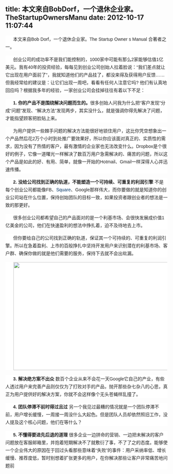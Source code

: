 title: 本文来自BobDorf，一个退休企业家。TheStartupOwnersManu
date: 2012-10-17 11:07:44
---

<p style="margin:0px auto 15px;padding:0px;font-size:14px;white-space:normal;border-width:0px;text-indent:24px;color:#222222;font-family:Verdana, sans-serif, Arial, 宋体;line-height:24px;background-color:#FFFFFF;">
	本文来自Bob Dorf，一个退休企业家。The Startup Owner s Manual 合著者之一。
</p>
<p style="margin:0px auto 15px;padding:0px;font-size:14px;white-space:normal;border-width:0px;text-indent:24px;color:#222222;font-family:Verdana, sans-serif, Arial, 宋体;line-height:24px;background-color:#FFFFFF;">
	创业公司的成功率不是我们能控制的，1000家中可能有那么2家能够估值1亿美元。我有40年的投资经验，每每见到创业公司创始人拉着脸说：“我们差点就让它出现在用户面前了”，我就知道他们的产品挂了，都没来得及获得用户反馈……但我经常给的建议是：让它们出现一周吧，看看有任何人注意它吗?&nbsp;他们有认真地回应吗？根据我多年的经验，一家创业公司会挂掉往往有着以下不足：
</p>
<p style="margin:0px auto 15px;padding:0px;font-size:14px;white-space:normal;border-width:0px;text-indent:24px;color:#222222;font-family:Verdana, sans-serif, Arial, 宋体;line-height:24px;background-color:#FFFFFF;">
	<strong style="word-wrap:break-word;">1.&nbsp;</strong><strong style="word-wrap:break-word;">你的产品不是围绕解决问题而生的。</strong>很多创始人问我为什么把“客户发现”分成“问题”发现、“解决方法”发现两步，其实没什么，就是强调你得先解决了问题，才能指望顾客把脸贴上来。
</p>
<p style="margin:0px auto 15px;padding:0px;font-size:14px;white-space:normal;border-width:0px;text-indent:24px;color:#222222;font-family:Verdana, sans-serif, Arial, 宋体;line-height:24px;background-color:#FFFFFF;">
	为用户提供一些棘手问题的解决方法能很好地锁住用户，这比你凭空想象出一个产品然后花2万个小时到处推广要效果好，所以你应该面对真正的、实质性的需求，因为没有了热情的客户，最有激情的企业家也无法改变什么。Dropbox是个很好的例子，它像一道曙光一样解决了数百万用户急需解决的、痛苦的问题，所以这个产品是如此的好、有用、简单，就像一开始的Hotmail、Gmail一样深得人心并迅速传播。
</p>
<p style="margin:0px auto 15px;padding:0px;font-size:14px;white-space:normal;border-width:0px;text-indent:24px;color:#222222;font-family:Verdana, sans-serif, Arial, 宋体;line-height:24px;background-color:#FFFFFF;">
	<strong style="word-wrap:break-word;">2.&nbsp;</strong><strong style="word-wrap:break-word;">没给公司找到正确的轨道，不能塑造一个可持续、可重复的利润引擎</strong>&nbsp;不是每个创业公司都能像FB、<a href="http://www.leiphone.com/square-4th-round.html" target="_blank" style="word-wrap:break-word;color:#003366;text-decoration:none;outline-style:none;">Square</a>、Google那样伟大，而你要做的就是知道你的创业公司站在什么位置，保持创始团队的目标一致，如果投资者跟创业者的想法是一致的那更好。
</p>
<p style="margin:0px auto 15px;padding:0px;font-size:14px;white-space:normal;border-width:0px;text-indent:24px;color:#222222;font-family:Verdana, sans-serif, Arial, 宋体;line-height:24px;background-color:#FFFFFF;">
	很多创业公司都希望自己的产品面对的是一个利基市场、会很快发展成价值1亿美金的公司，他们在快速盈利的想法中挣扎着，迫不及待地去上市。
</p>
<p style="margin:0px auto 15px;padding:0px;font-size:14px;white-space:normal;border-width:0px;text-indent:24px;color:#222222;font-family:Verdana, sans-serif, Arial, 宋体;line-height:24px;background-color:#FFFFFF;">
	但你要给自己的公司找到正确的轨道，保证其一个可持续的、可重复的利润引擎。所以在急着盈利、上市的百般挣扎中坚持开发用户来识别潜在的利基市场、客户群、确保你做的就是他们需要的服务，保持下去就不会出纰漏。
</p>
<p style="margin:0px auto 15px;padding:0px;font-size:14px;white-space:normal;border-width:0px;text-indent:24px;color:#222222;font-family:Verdana, sans-serif, Arial, 宋体;line-height:24px;background-color:#FFFFFF;">
	<img class="aligncenter" title="businesses-going-down" src="http://techxue.com/data/attachment/portal/201210/14/181328jvljzhf11mk4pobz.jpg" alt="" width="502" height="336" style="word-wrap:break-word;max-width:600px;margin:0px auto 10px;padding:0px;border-style:none;text-align:center;float:none;clear:both;display:block;" />
</p>
<p style="margin:0px auto 15px;padding:0px;font-size:14px;white-space:normal;border-width:0px;text-indent:24px;color:#222222;font-family:Verdana, sans-serif, Arial, 宋体;line-height:24px;background-color:#FFFFFF;">
	<strong style="word-wrap:break-word;">3.&nbsp;</strong><strong style="word-wrap:break-word;">解决绝方案不出众</strong>&nbsp;数百个企业从来不会花一天Google它自己的产业，有些人透过用户来完善产品则仅仅为了打败对手的产品，抛开那些杂七杂八的心思，真正为用户提供好的解决方案，你就不会这样像个无头苍蝇样乱撞了。
</p>
<p style="margin:0px auto 15px;padding:0px;font-size:14px;white-space:normal;border-width:0px;text-indent:24px;color:#222222;font-family:Verdana, sans-serif, Arial, 宋体;line-height:24px;background-color:#FFFFFF;">
	<strong style="word-wrap:break-word;">4.&nbsp;</strong><strong style="word-wrap:break-word;">团队停滞不前时得过且过&nbsp;</strong>另一个我见过最糟的情况就是一个团队停滞不前，用户增长缓慢，一周接一周没什么大起色。但是团队人员却依然照旧工作，没人提及这个核心问题，他们在等什么？
</p>
<p style="margin:0px auto 15px;padding:0px;font-size:14px;white-space:normal;border-width:0px;text-indent:24px;color:#222222;font-family:Verdana, sans-serif, Arial, 宋体;line-height:24px;background-color:#FFFFFF;">
	<strong style="word-wrap:break-word;">5.&nbsp;</strong><strong style="word-wrap:break-word;">不懂得要进先后退的道理</strong>&nbsp;很多企业一边拼命的营销、一边把未解决的客户问题放在客服邮箱里，并抱着短期解决不了就敷衍了事，不了了之的态度。能够使一个企业伟大的原因在于回过头看那些意味着“失败”的事件：用户采纳率低、增长缓慢、推荐度低，暂时别想着扩张更多的用户，在你解决那些让客户非常痛苦地问题前
</p>